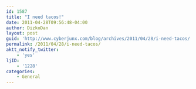 ```yaml
---
id: 1587
title: "I need tacos!"
date: 2011-04-28T09:56:48-04:00
author: DizkoDan
layout: post
guid: 'http://www.cyberjunx.com/blog/archives/2011/04/28/i-need-tacos/'
permalink: /2011/04/28/i-need-tacos/
aktt_notify_twitter:
    - 'yes'
ljID:
    - '1228'
categories:
    - General
---
```


<div class="posterous_autopost"></div>